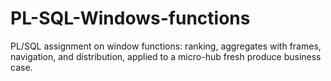 # PL-SQL-Windows-functions
PL/SQL assignment on window functions: ranking, aggregates with frames, navigation, and distribution, applied to a micro-hub fresh produce business case.
